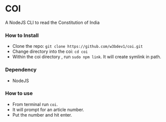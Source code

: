 # COI
A NodeJS CLI to read the Constitution of India

### How to Install
- Clone the repo: `git clone https://github.com/w3bdev1/coi.git`
- Change directory into the coi: `cd coi`
- Within the coi directory , run `sudo npm link`. It will create symlink in path.

### Dependency
- NodeJS

### How to use
- From terminal run `coi`.
- It will prompt for an article number.
- Put the number and hit enter.
